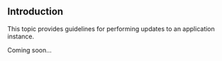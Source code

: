## Introduction

This topic provides guidelines for performing updates to an application instance. 

Coming soon...
